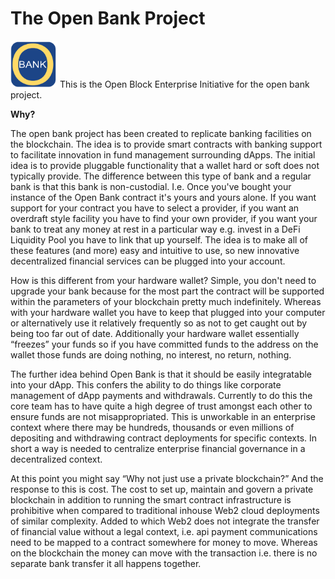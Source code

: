 # The Open Bank Project

<img src="https://github.com/Block-Star-Logic/open-bank/blob/d1390078e9bec056ae147c8283fe046c8d6b0146/images/open_bank_logo.png" width="75" height="75"/>
This is the Open Block Enterprise Initiative for the open bank project.


**Why?**

The open bank project has been created to replicate banking facilities on the blockchain. The idea is to provide smart contracts with banking support to facilitate innovation
in fund management surrounding dApps. The initial idea is to provide pluggable functionality that a wallet hard or soft does not typically provide. The difference between this 
type of bank and a regular bank is that this bank is non-custodial. I.e. Once you've bought your instance of the Open Bank contract it's yours and yours alone. If you want support
for your contract you have to select a provider, if you want an overdraft style facility you have to find your own provider, if you want your bank to treat any money at rest in 
a particular way e.g. invest in a DeFi Liquidity Pool you have to link that up yourself. The idea is to make all of these features (and more) easy and intuitive to use, so new innovative 
decentralized financial services can be plugged into your account. 

How is this different from your hardware wallet? Simple, you don't need to upgrade your bank because for the most part the contract will be supported within the parameters of your blockchain pretty much indefinitely. Whereas with your hardware wallet you have to keep that plugged into your computer or alternatively use it relatively frequently so as not to get caught out by being too far out of date. Additionally your hardware wallet essentially “freezes” your funds so if you have committed funds to the address on the wallet those funds are doing nothing, no interest, no return, nothing. 

The further idea behind Open Bank is that it should be easily integratable into your dApp. This confers the ability to do things like corporate management of dApp payments and withdrawals. Currently to do this the core team has to have quite a high degree of trust amongst each other to ensure funds are not misappropriated. This is unworkable in an enterprise context where there may be hundreds, thousands or even millions of depositing and withdrawing contract deployments for specific contexts. In short a way is needed to centralize enterprise financial governance in a decentralized context. 

At this point you might say “Why not just use a private blockchain?” And the response to this is cost. The cost to set up, maintain and govern a private blockchain in addition to running the smart contract infrastructure is prohibitive when compared to traditional inhouse Web2 cloud deployments of similar complexity. Added to which Web2 does not integrate the transfer of financial value without a legal context, i.e. api payment communications need to be mapped to a contract somewhere for money to move. Whereas on the blockchain the money can move with the transaction i.e. there is no separate bank transfer it all happens together.  
